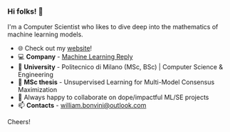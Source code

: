 ### Hi folks! 👋
I'm a Computer Scientist who likes to dive deep into the mathematics of machine learning models.

- :globe_with_meridians: Check out my [website](https://williambonvini.com)!
- :computer: **Company** - [Machine Learning Reply](https://www.reply.com/machine-learning-reply/it/)
- :school: **University** - Politecnico di Milano (MSc, BSc) | Computer Science & Engineering
- 🔭 **MSc thesis** - Unsupervised Learning for Multi-Model Consensus Maximization
- 👯 Always happy to collaborate on dope/impactful ML/SE projects
- 📫 **Contacts** - william.bonvini@outlook.com

Cheers!

<!--
**WilliamBonvini/WilliamBonvini** is a ✨ _special_ ✨ repository because its `README.md` (this file) appears on your GitHub profile.

Here are some ideas to get you started:

- 🔭 I’m currently working on ...
- 🤔 I’m looking for help with ...
- 💬 Ask me about ...
- 📫 How to reach me: ...
- 😄 Pronouns: ...
- ⚡ Fun fact: ...
-->
